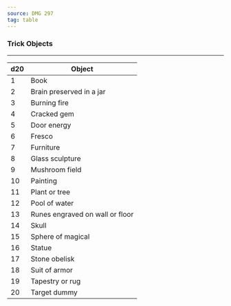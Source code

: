 ```yaml
---
source: DMG 297
tag: table
---
```


### Trick Objects
---
|d20|Object|
|----|------------|
|1|Book|
|2|Brain preserved in a jar|
|3|Burning fire|
|4|Cracked gem|
|5|Door energy|
|6|Fresco|
|7|Furniture|
|8|Glass sculpture|
|9|Mushroom field|
|10|Painting|
|11|Plant or tree|
|12|Pool of water|
|13|Runes engraved on wall or floor|
|14|Skull|
|15|Sphere of magical|
|16|Statue|
|17|Stone obelisk|
|18|Suit of armor|
|19|Tapestry or rug|
|20|Target dummy|
